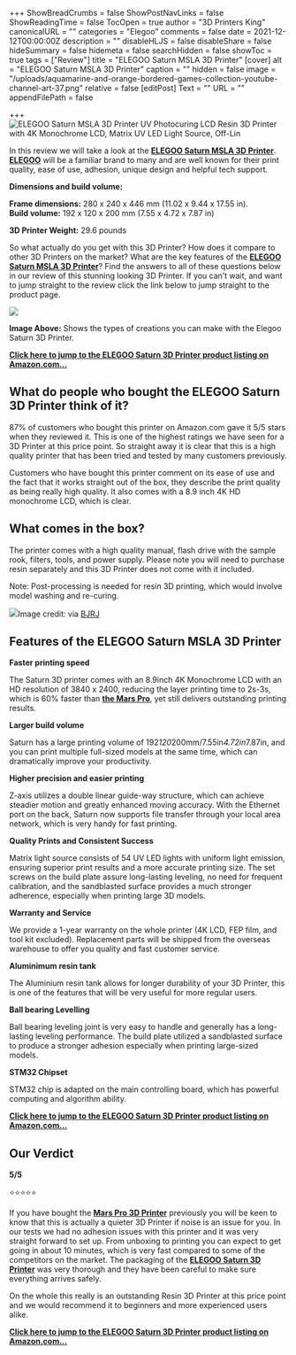 +++
ShowBreadCrumbs = false
ShowPostNavLinks = false
ShowReadingTime = false
TocOpen = true
author = "3D Printers King"
canonicalURL = ""
categories = "Elegoo"
comments = false
date = 2021-12-12T00:00:00Z
description = ""
disableHLJS = false
disableShare = false
hideSummary = false
hidemeta = false
searchHidden = false
showToc = true
tags = ["Review"]
title = "ELEGOO Saturn MSLA 3D Printer"
[cover]
alt = "ELEGOO Saturn MSLA 3D Printer"
caption = ""
hidden = false
image = "/uploads/aquamarine-and-orange-bordered-games-collection-youtube-channel-art-37.png"
relative = false
[editPost]
Text = ""
URL = ""
appendFilePath = false

+++
![ELEGOO Saturn MSLA 3D Printer UV Photocuring LCD Resin 3D Printer with 4K Monochrome LCD, Matrix UV LED Light Source, Off-Lin](https://images-na.ssl-images-amazon.com/images/I/61ccRUrkynL._AC_UL604_SR604,400_.jpg)

In this review we will take a look at the [**ELEGOO Saturn MSLA 3D Printer**](https://www.amazon.com/gp/product/B086283SQJ/ref=as_li_tl?ie=UTF8&tag=3dprintersking-20&camp=1789&creative=9325&linkCode=as2&creativeASIN=B086283SQJ&linkId=c3584767634339cc59df95ca77ba2401).  [**ELEGOO**](/categories/elegoo) will be a familiar brand to many and are well known for their print quality, ease of use, adhesion, unique design and helpful tech support.  

**Dimensions and build volume:**

**Frame dimensions:** 280 x 240 x 446 mm (11.02 x 9.44 x 17.55 in).   
**Build volume:** 192 x 120 x 200 mm (7.55 x 4.72 x 7.87 in)

**3D Printer Weight:** 29.6 pounds

So what actually do you get with this 3D Printer?  How does it compare to other 3D Printers on the market?  What are the key features of the [**ELEGOO Saturn MSLA 3D Printer**](https://www.amazon.com/gp/product/B086283SQJ/ref=as_li_tl?ie=UTF8&tag=3dprintersking-20&camp=1789&creative=9325&linkCode=as2&creativeASIN=B086283SQJ&linkId=c3584767634339cc59df95ca77ba2401)?  Find the answers to all of these questions below in our review of this stunning looking 3D Printer.  If you can’t wait, and want to jump straight to the review click the link below to jump straight to the product page.

![](/uploads/1d6170bb-4728-4f4c-9663-31585f36e1bd.jpeg)

**Image Above:** Shows the types of creations you can make with the Elegoo Saturn 3D Printer.

[**Click here to jump to the ELEGOO Saturn 3D Printer product listing on Amazon.com…**](https://www.amazon.com/gp/product/B086283SQJ/ref=as_li_tl?ie=UTF8&tag=3dprintersking-20&camp=1789&creative=9325&linkCode=as2&creativeASIN=B086283SQJ&linkId=c3584767634339cc59df95ca77ba2401)

## What do people who bought the ELEGOO Saturn 3D Printer think of it?

87% of customers who bought this printer on Amazon.com gave it 5/5 stars when they reviewed it.  This is one of the highest ratings we have seen for a 3D Printer at this price point.  So straight away it is clear that this is a high quality printer that has been tried and tested by many customers previously.

Customers who have bought this printer comment on its ease of use and the fact that it works straight out of the box, they describe the print quality as being really high quality.  It also comes with a 8.9 inch 4K HD monochrome LCD, which is clear.

## What comes in the box?

The printer comes with a high quality manual, flash drive with the sample rook, filters, tools, and power supply.  Please note you will need to purchase resin separately and this 3D Printer does not come with it included.

Note: Post-processing is needed for resin 3D printing, which would involve model washing and re-curing.

  
![](https://images-na.ssl-images-amazon.com/images/I/81YRTknX4OL._SL1600_.jpg)Image credit: via [BJRJ](https://m.media-amazon.com/images/I/81YRTknX4OL._CR412,0,1060,1060_UX175.jpg)

## **Features of the ELEGOO Saturn MSLA 3D Printer** 

**Faster printing speed**

The Saturn 3D printer comes with an 8.9inch 4K Monochrome LCD with an HD resolution of 3840 x 2400, reducing the layer printing time to 2s-3s, which is 60% faster than [**the Mars Pro**](https://www.amazon.com/gp/product/B095K3JWP3/ref=as_li_tl?ie=UTF8&tag=3dprintersking-20&camp=1789&creative=9325&linkCode=as2&creativeASIN=B095K3JWP3&linkId=208abdf7dc74d77870ff49abeaab1b94), yet still delivers outstanding printing results.

**Larger build volume**

Saturn has a large printing volume of 192*120*200mm/7.55in*4.72in*7.87in, and you can print multiple full-sized models at the same time, which can dramatically improve your productivity.

**Higher precision and easier printing**

Z-axis utilizes a double linear guide-way structure, which can achieve steadier motion and greatly enhanced moving accuracy. With the Ethernet port on the back, Saturn now supports file transfer through your local area network, which is very handy for fast printing.

**Quality Prints and Consistent Success**

Matrix light source consists of 54 UV LED lights with uniform light emission, ensuring superior print results and a more accurate printing size. The set screws on the build plate assure long-lasting leveling, no need for frequent calibration, and the sandblasted surface provides a much stronger adherence, especially when printing large 3D models.

**Warranty and Service**

We provide a 1-year warranty on the whole printer (4K LCD, FEP film, and tool kit excluded). Replacement parts will be shipped from the overseas warehouse to offer you quality and fast customer service.

**Aluminimum resin tank**

The Aluminium resin tank allows for longer durability of your 3D Printer, this is one of the features that will be very useful for more regular users.

**Ball bearing Levelling**

Ball bearing leveling joint is very easy to handle and generally has a long-lasting leveling performance. The build plate utilized a sandblasted surface to produce a stronger adhesion especially when printing large-sized models.

**STM32 Chipset**

STM32 chip is adapted on the main controlling board, which has powerful computing and algorithm ability.

[**Click here to jump to the ELEGOO Saturn 3D Printer product listing on Amazon.com…**](https://www.amazon.com/gp/product/B086283SQJ/ref=as_li_tl?ie=UTF8&tag=3dprintersking-20&camp=1789&creative=9325&linkCode=as2&creativeASIN=B086283SQJ&linkId=c3584767634339cc59df95ca77ba2401)

## Our Verdict

**5/5**

⭐⭐⭐⭐⭐ 

If you have bought the [**Mars Pro 3D Printer**](https://www.amazon.com/gp/product/B095K3JWP3/ref=as_li_tl?ie=UTF8&tag=3dprintersking-20&camp=1789&creative=9325&linkCode=as2&creativeASIN=B095K3JWP3&linkId=208abdf7dc74d77870ff49abeaab1b94) previously you will be keen to know that this is actually a quieter 3D Printer if noise is an issue for you.  In our tests we had no adhesion issues with this printer and it was very straight forward to set up.  From unboxing to printing you can expect to get going in about 10 minutes, which is very fast compared to some of the competitors on the market.  The packaging of the [**ELEGOO Saturn 3D Printer**](https://www.amazon.com/gp/product/B086283SQJ/ref=as_li_tl?ie=UTF8&tag=3dprintersking-20&camp=1789&creative=9325&linkCode=as2&creativeASIN=B086283SQJ&linkId=c3584767634339cc59df95ca77ba2401) was very thorough and they have been careful to make sure everything arrives safely.  

On the whole this really is an outstanding Resin 3D Printer at this price point and we would recommend it to beginners and more experienced users alike.

[**Click here to jump to the ELEGOO Saturn 3D Printer product listing on Amazon.com…**](https://www.amazon.com/gp/product/B086283SQJ/ref=as_li_tl?ie=UTF8&tag=3dprintersking-20&camp=1789&creative=9325&linkCode=as2&creativeASIN=B086283SQJ&linkId=c3584767634339cc59df95ca77ba2401)